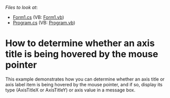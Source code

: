 <!-- default file list -->
*Files to look at*:

* [Form1.cs](./CS/HitTestingAxisTitle/Form1.cs) (VB: [Form1.vb](./VB/HitTestingAxisTitle/Form1.vb))
* [Program.cs](./CS/HitTestingAxisTitle/Program.cs) (VB: [Program.vb](./VB/HitTestingAxisTitle/Program.vb))
<!-- default file list end -->
# How to determine whether an axis title is being hovered by the mouse pointer


<p>This example demonstrates how you can determine whether an axis title or axis label item is being hovered by the mouse pointer, and if so, display its type (AxisTitleX or AxisTitleY) or axis value in a message box.</p>

<br/>


